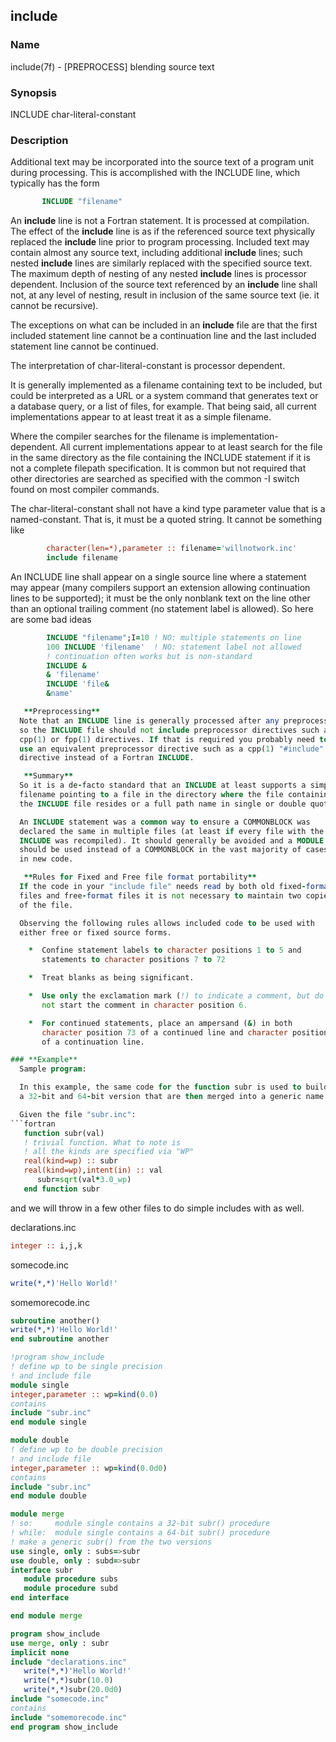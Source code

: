 ## include

### **Name**
  include(7f) - [PREPROCESS] blending source text

### **Synopsis**
  INCLUDE char-literal-constant

### **Description**
  Additional text may be incorporated into the source text of a program
  unit during processing. This is accomplished with the INCLUDE line,
  which typically has the form
```fortran
       INCLUDE "filename"
```
  An **include** line is not a Fortran statement. It is processed at
  compilation. The effect of the **include** line is as if the referenced
  source text physically replaced the **include** line prior to program
  processing. Included text may contain almost any source text, including
  additional **include** lines; such nested **include** lines are similarly
  replaced with the specified source text. The maximum depth of nesting
  of any nested **include** lines is processor dependent. Inclusion of the
  source text referenced by an **include** line shall not, at any level of
  nesting, result in inclusion of the same source text (ie. it cannot
  be recursive).

  The exceptions on what can be included in an **include** file are
  that the first included statement line cannot be a continuation line
  and the last included statement line cannot be continued.

  The interpretation of char-literal-constant is processor dependent.

  It is generally implemented as a filename containing text to be
  included, but could be interpreted as a URL or a system command that
  generates text or a database query, or a list of files, for example.
  That being said, all current implementations appear to at least treat
  it as a simple filename.

  Where the compiler searches for the filename is
  implementation-dependent. All current implementations appear to at least
  search for the file in the same directory as the file containing the
  INCLUDE statement if it is not a complete filepath specification. It
  is common but not required that other directories are searched as
  specified with the common -I switch found on most compiler commands.

  The char-literal-constant shall not have a kind type parameter value
  that is a named-constant. That is, it must be a quoted string. It
  cannot be something like
```fortran
        character(len=*),parameter :: filename='willnotwork.inc'
        include filename
```
  An INCLUDE line shall appear on a single source line where a statement
  may appear (many compilers support an extension allowing continuation
  lines to be supported); it must be the only nonblank text on the line
  other than an optional trailing comment (no statement label is allowed).
  So here are some bad ideas
```fortran
        INCLUDE "filename";I=10 ! NO: multiple statements on line
        100 INCLUDE 'filename'  ! NO: statement label not allowed
        ! continuation often works but is non-standard
        INCLUDE &
        & 'filename'
        INCLUDE 'file&
        &name'

   **Preprocessing**
  Note that an INCLUDE line is generally processed after any preprocessor
  so the INCLUDE file should not include preprocessor directives such as
  cpp(1) or fpp(1) directives. If that is required you probably need to
  use an equivalent preprocessor directive such as a cpp(1) "#include"
  directive instead of a Fortran INCLUDE.

   **Summary**
  So it is a de-facto standard that an INCLUDE at least supports a simple
  filename pointing to a file in the directory where the file containing
  the INCLUDE file resides or a full path name in single or double quotes.

  An INCLUDE statement was a common way to ensure a COMMONBLOCK was
  declared the same in multiple files (at least if every file with the
  INCLUDE was recompiled). It should generally be avoided and a MODULE
  should be used instead of a COMMONBLOCK in the vast majority of cases
  in new code.

   **Rules for Fixed and Free file format portability**
  If the code in your "include file" needs read by both old fixed-format
  files and free-format files it is not necessary to maintain two copies
  of the file.

  Observing the following rules allows included code to be used with
  either free or fixed source forms.

    *  Confine statement labels to character positions 1 to 5 and
       statements to character positions 7 to 72

    *  Treat blanks as being significant.

    *  Use only the exclamation mark (!) to indicate a comment, but do
       not start the comment in character position 6.

    *  For continued statements, place an ampersand (&) in both
       character position 73 of a continued line and character position 6
       of a continuation line.

### **Example**
  Sample program:

  In this example, the same code for the function subr is used to build
  a 32-bit and 64-bit version that are then merged into a generic name

  Given the file "subr.inc":
```fortran
   function subr(val)
   ! trivial function. What to note is 
   ! all the kinds are specified via "WP"
   real(kind=wp) :: subr
   real(kind=wp),intent(in) :: val
      subr=sqrt(val*3.0_wp)
   end function subr
```
and we will throw in a few other files to do simple includes with as well.

declarations.inc
```fortran
integer :: i,j,k
```
somecode.inc
```fortran
write(*,*)'Hello World!'
```
somemorecode.inc
```fortran
subroutine another()
write(*,*)'Hello World!'
end subroutine another
```
```fortran
!program show_include
! define wp to be single precision
! and include file
module single
integer,parameter :: wp=kind(0.0)
contains
include "subr.inc"
end module single

module double
! define wp to be double precision
! and include file
integer,parameter :: wp=kind(0.0d0)
contains
include "subr.inc"
end module double

module merge
! so:     module single contains a 32-bit subr() procedure
! while:  module single contains a 64-bit subr() procedure
! make a generic subr() from the two versions
use single, only : subs=>subr
use double, only : subd=>subr
interface subr
   module procedure subs
   module procedure subd
end interface

end module merge

program show_include
use merge, only : subr
implicit none
include "declarations.inc"
   write(*,*)'Hello World!'
   write(*,*)subr(10.0)
   write(*,*)subr(20.0d0)
include "somecode.inc"
contains
include "somemorecode.inc"
end program show_include
```
